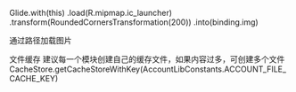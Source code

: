 

Glide.with(this)
      .load(R.mipmap.ic_launcher)
      .transform(RoundedCornersTransformation(200))
      .into(binding.img)

通过路径加载图片
<ImageView
     defaultImgUrl="url"
     imgUrl="url" />


文件缓存
建议每一个模块创建自己的缓存文件，如果内容过多，可创建多个文件
CacheStore.getCacheStoreWithKey(AccountLibConstants.ACCOUNT_FILE_CACHE_KEY)


